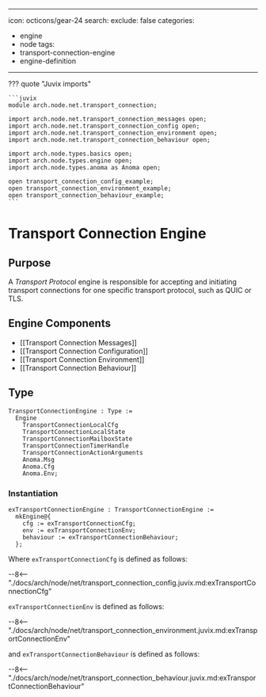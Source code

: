   ---
icon: octicons/gear-24
search:
  exclude: false
categories:
- engine
- node
tags:
- transport-connection-engine
- engine-definition
---

??? quote "Juvix imports"

    ```juvix
    module arch.node.net.transport_connection;

    import arch.node.net.transport_connection_messages open;
    import arch.node.net.transport_connection_config open;
    import arch.node.net.transport_connection_environment open;
    import arch.node.net.transport_connection_behaviour open;

    import arch.node.types.basics open;
    import arch.node.types.engine open;
    import arch.node.types.anoma as Anoma open;

    open transport_connection_config_example;
    open transport_connection_environment_example;
    open transport_connection_behaviour_example;
    ```

# Transport Connection Engine

## Purpose

<!-- --8<-- [start:purpose] -->
A *Transport Protocol* engine is responsible for accepting and initiating transport connections
for one specific transport protocol, such as QUIC or TLS.
<!-- --8<-- [end:purpose] -->

## Engine Components

- [[Transport Connection Messages]]
- [[Transport Connection Configuration]]
- [[Transport Connection Environment]]
- [[Transport Connection Behaviour]]

## Type

<!-- --8<-- [start:TransportConnectionEngine] -->
```juvix
TransportConnectionEngine : Type :=
  Engine
    TransportConnectionLocalCfg
    TransportConnectionLocalState
    TransportConnectionMailboxState
    TransportConnectionTimerHandle
    TransportConnectionActionArguments
    Anoma.Msg
    Anoma.Cfg
    Anoma.Env;
```
<!-- --8<-- [end:TransportConnectionEngine] -->

### Instantiation

<!-- --8<-- [start:exTransportConnectionEngine] -->
```juvix
exTransportConnectionEngine : TransportConnectionEngine :=
  mkEngine@{
    cfg := exTransportConnectionCfg;
    env := exTransportConnectionEnv;
    behaviour := exTransportConnectionBehaviour;
  };
```
<!-- --8<-- [end:exTransportConnectionEngine] -->

Where `exTransportConnectionCfg` is defined as follows:

--8<-- "./docs/arch/node/net/transport_connection_config.juvix.md:exTransportConnectionCfg"

`exTransportConnectionEnv` is defined as follows:

--8<-- "./docs/arch/node/net/transport_connection_environment.juvix.md:exTransportConnectionEnv"

and `exTransportConnectionBehaviour` is defined as follows:

--8<-- "./docs/arch/node/net/transport_connection_behaviour.juvix.md:exTransportConnectionBehaviour"
